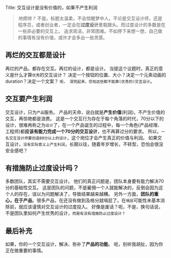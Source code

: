Title: 交互设计是没有价值的，如果不产生利润

> *地图炮？* 不是。标题太温柔，不会惊醒梦中人。不论是交互设计师，还是程序员，或者创业者，一定会在**过度设计**里栽跟头。而过度设计的多数是在一些非必要的交互上。
> 追求简洁，非常困难。不如停下来想一想，自己做的事情有没有价值，或许才会多出一些灵感。

## 再烂的交互都是设计
再烂的产品，都存在交互。再烂的设计，都是设计。
当提这个议题时，真正的意义是什么才算`优秀`的交互设计？
决定一个按钮的位置、大小？决定一个元素动画的 duration？决定一个文案？
`呃， 深究起来，恐怕这些都不能算(优秀的)交互设计`。

## 交互要产生利润
交互设计，只为`产品`服务。
产品的天命，说白就是**产生价值**(利润)。不产生价值的交互，再惊艳都是浪费。
这是一个交互行为存在于每个角落的时代，70分以下的设计，很难再称之为`设计`了，在一个产品诞生的过程中，每一个角色(产品经理、工程师)都**应该有能力完成一个70分的交互设计**，也不再算过分的要求。
所以，`一名交互设计师要创造80分以上的设计`，这个岗位才会产生真正的价值与利润。
如果交互设计，`没有实际意义上产生利润`，长期以往，随着年岁增长，不转型，恐怕会很没安全感吧？


## 有措施防止过度设计吗？
多数团队，其实不需要交互设计。
他们的真正问题是，团队本身要有能力解决70分的基础性交互。
这是团队的问题，不是雇佣一个人就能解决的，反倒会因为这个人的存在，误以为问题解决了，导致结果越来越糟。
另外一方面，**团队的重心，在于产品**。很多产品，在还没有做到及格分就嗝屁了。在`嗝屁`可能性未基本消除前，就应该谨慎对交互设计的过度投入。
好像是废话？呃，不是，换句话说，不是团队里如何产生优秀的设计，`而是有没有措施防止过度设计？`

## 最后补充
如果，你的一个交互设计，解决、弥补了**产品的功能**。
呃，别听我胡扯，因为你正在做重要的事情。